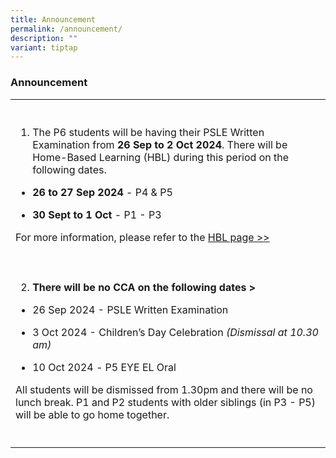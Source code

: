 ```yaml
---
title: Announcement
permalink: /announcement/
description: ""
variant: tiptap
---
```

<h3>Announcement</h3>
<table style="minWidth: 25px">
<colgroup>
<col>
</colgroup>
<tbody>
<tr>
<th rowspan="1" colspan="1">
<p></p>
</th>
</tr>
<tr>
<td rowspan="1" colspan="1">
<ol data-tight="true" class="tight">
<li>
<p>The P6 students will be having their PSLE Written Examination from <strong>26 Sep to 2 Oct 2024</strong>.
There will be Home-Based Learning (HBL) during this period on the following
dates.</p>
</li>
</ol>
<p></p>
<ul data-tight="true" class="tight">
<li>
<p><strong>26 to 27 Sep 2024</strong> - P4 &amp; P5</p>
</li>
<li>
<p><strong>30 Sept to 1 Oct</strong> - P1 - P3</p>
</li>
</ul>
<p>For more information, please refer to the <a href="https://www.beaconpri.moe.edu.sg/school-information/hbl/" rel="noopener nofollow" target="_blank">HBL page &gt;&gt;</a>
</p>
</td>
</tr>
<tr>
<td rowspan="1" colspan="1">
<p></p>
</td>
</tr>
<tr>
<td rowspan="1" colspan="1">
<ol start="2" data-tight="true" class="tight">
<li>
<p><strong>There will be no CCA on the following dates &gt;</strong>
</p>
</li>
</ol>
<p></p>
<ul data-tight="true" class="tight">
<li>
<p>26 Sep 2024 - PSLE Written Examination</p>
</li>
<li>
<p>3 Oct 2024 - Children’s Day Celebration <em>(Dismissal at 10.30 am)</em>
</p>
</li>
<li>
<p>10 Oct 2024 <em>-</em> P5 EYE EL Oral</p>
</li>
</ul>
<p>All students will be dismissed from 1.30pm and there will be no lunch
break. P1 and P2 students with older siblings (in P3 - P5) will be able
to go home together.</p>
<p></p>
</td>
</tr>
<tr>
<td rowspan="1" colspan="1">
<p></p>
</td>
</tr>
</tbody>
</table>
<p></p>